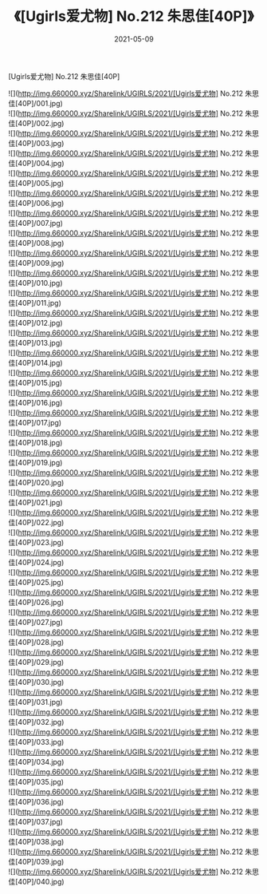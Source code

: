 ﻿---
layout: post
title:  《[Ugirls爱尤物] No.212 朱思佳[40P]》
date:   2021-05-09
img: http://img.660000.xyz/Sharelink/UGIRLS/2021/[Ugirls爱尤物] No.212 朱思佳[40P]/000.jpg
categories: [美女, 清纯, 唯美]
---

[Ugirls爱尤物] No.212 朱思佳[40P]

  ![](http://img.660000.xyz/Sharelink/UGIRLS/2021/[Ugirls爱尤物] No.212 朱思佳[40P]/001.jpg) <br> ![](http://img.660000.xyz/Sharelink/UGIRLS/2021/[Ugirls爱尤物] No.212 朱思佳[40P]/002.jpg) <br> ![](http://img.660000.xyz/Sharelink/UGIRLS/2021/[Ugirls爱尤物] No.212 朱思佳[40P]/003.jpg) <br> ![](http://img.660000.xyz/Sharelink/UGIRLS/2021/[Ugirls爱尤物] No.212 朱思佳[40P]/004.jpg) <br> ![](http://img.660000.xyz/Sharelink/UGIRLS/2021/[Ugirls爱尤物] No.212 朱思佳[40P]/005.jpg) <br> ![](http://img.660000.xyz/Sharelink/UGIRLS/2021/[Ugirls爱尤物] No.212 朱思佳[40P]/006.jpg) <br> ![](http://img.660000.xyz/Sharelink/UGIRLS/2021/[Ugirls爱尤物] No.212 朱思佳[40P]/007.jpg) <br> ![](http://img.660000.xyz/Sharelink/UGIRLS/2021/[Ugirls爱尤物] No.212 朱思佳[40P]/008.jpg) <br> ![](http://img.660000.xyz/Sharelink/UGIRLS/2021/[Ugirls爱尤物] No.212 朱思佳[40P]/009.jpg) <br> ![](http://img.660000.xyz/Sharelink/UGIRLS/2021/[Ugirls爱尤物] No.212 朱思佳[40P]/010.jpg) <br> ![](http://img.660000.xyz/Sharelink/UGIRLS/2021/[Ugirls爱尤物] No.212 朱思佳[40P]/011.jpg) <br> ![](http://img.660000.xyz/Sharelink/UGIRLS/2021/[Ugirls爱尤物] No.212 朱思佳[40P]/012.jpg) <br> ![](http://img.660000.xyz/Sharelink/UGIRLS/2021/[Ugirls爱尤物] No.212 朱思佳[40P]/013.jpg) <br> ![](http://img.660000.xyz/Sharelink/UGIRLS/2021/[Ugirls爱尤物] No.212 朱思佳[40P]/014.jpg) <br> ![](http://img.660000.xyz/Sharelink/UGIRLS/2021/[Ugirls爱尤物] No.212 朱思佳[40P]/015.jpg) <br> ![](http://img.660000.xyz/Sharelink/UGIRLS/2021/[Ugirls爱尤物] No.212 朱思佳[40P]/016.jpg) <br> ![](http://img.660000.xyz/Sharelink/UGIRLS/2021/[Ugirls爱尤物] No.212 朱思佳[40P]/017.jpg) <br> ![](http://img.660000.xyz/Sharelink/UGIRLS/2021/[Ugirls爱尤物] No.212 朱思佳[40P]/018.jpg) <br> ![](http://img.660000.xyz/Sharelink/UGIRLS/2021/[Ugirls爱尤物] No.212 朱思佳[40P]/019.jpg) <br> ![](http://img.660000.xyz/Sharelink/UGIRLS/2021/[Ugirls爱尤物] No.212 朱思佳[40P]/020.jpg) <br> ![](http://img.660000.xyz/Sharelink/UGIRLS/2021/[Ugirls爱尤物] No.212 朱思佳[40P]/021.jpg) <br> ![](http://img.660000.xyz/Sharelink/UGIRLS/2021/[Ugirls爱尤物] No.212 朱思佳[40P]/022.jpg) <br> ![](http://img.660000.xyz/Sharelink/UGIRLS/2021/[Ugirls爱尤物] No.212 朱思佳[40P]/023.jpg) <br> ![](http://img.660000.xyz/Sharelink/UGIRLS/2021/[Ugirls爱尤物] No.212 朱思佳[40P]/024.jpg) <br> ![](http://img.660000.xyz/Sharelink/UGIRLS/2021/[Ugirls爱尤物] No.212 朱思佳[40P]/025.jpg) <br> ![](http://img.660000.xyz/Sharelink/UGIRLS/2021/[Ugirls爱尤物] No.212 朱思佳[40P]/026.jpg) <br> ![](http://img.660000.xyz/Sharelink/UGIRLS/2021/[Ugirls爱尤物] No.212 朱思佳[40P]/027.jpg) <br> ![](http://img.660000.xyz/Sharelink/UGIRLS/2021/[Ugirls爱尤物] No.212 朱思佳[40P]/028.jpg) <br> ![](http://img.660000.xyz/Sharelink/UGIRLS/2021/[Ugirls爱尤物] No.212 朱思佳[40P]/029.jpg) <br> ![](http://img.660000.xyz/Sharelink/UGIRLS/2021/[Ugirls爱尤物] No.212 朱思佳[40P]/030.jpg) <br> ![](http://img.660000.xyz/Sharelink/UGIRLS/2021/[Ugirls爱尤物] No.212 朱思佳[40P]/031.jpg) <br> ![](http://img.660000.xyz/Sharelink/UGIRLS/2021/[Ugirls爱尤物] No.212 朱思佳[40P]/032.jpg) <br> ![](http://img.660000.xyz/Sharelink/UGIRLS/2021/[Ugirls爱尤物] No.212 朱思佳[40P]/033.jpg) <br> ![](http://img.660000.xyz/Sharelink/UGIRLS/2021/[Ugirls爱尤物] No.212 朱思佳[40P]/034.jpg) <br> ![](http://img.660000.xyz/Sharelink/UGIRLS/2021/[Ugirls爱尤物] No.212 朱思佳[40P]/035.jpg) <br> ![](http://img.660000.xyz/Sharelink/UGIRLS/2021/[Ugirls爱尤物] No.212 朱思佳[40P]/036.jpg) <br> ![](http://img.660000.xyz/Sharelink/UGIRLS/2021/[Ugirls爱尤物] No.212 朱思佳[40P]/037.jpg) <br> ![](http://img.660000.xyz/Sharelink/UGIRLS/2021/[Ugirls爱尤物] No.212 朱思佳[40P]/038.jpg) <br> ![](http://img.660000.xyz/Sharelink/UGIRLS/2021/[Ugirls爱尤物] No.212 朱思佳[40P]/039.jpg) <br> ![](http://img.660000.xyz/Sharelink/UGIRLS/2021/[Ugirls爱尤物] No.212 朱思佳[40P]/040.jpg) <br>